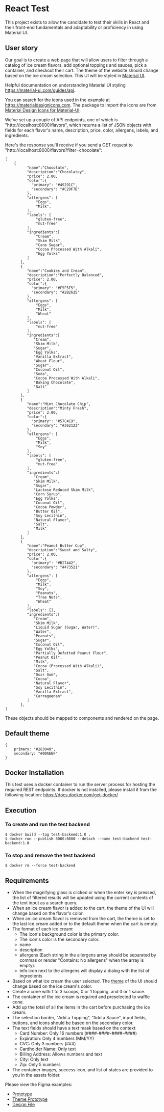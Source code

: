 # React Test
This project exists to allow the candidate to test their skills in React and their front-end fundamentals and adaptability or proficiency in using Material UI.

## User story
Our goal is to create a web page that will allow users to filter through a catalog of ice cream flavors, add optional toppings and sauces, pick a container, and checkout their cart. The theme of the website should change based on the ice cream selection.
This UI will be styled in [Material UI](https://material-ui.com/).

Helpful documentation on understanding Material UI styling https://material-ui.com/guides/api.

You can search for the icons used in the example at https://materialdesignicons.com. The package to import the icons are from [Material Design Icons for Material-UI](https://www.npmjs.com/package/mdi-material-ui).

We've set up a couple of API endpoints, one of which is "http://localhost:8000/flavors", which returns a list of JSON objects with fields for each flavor's name, description, price, color, allergens, labels, and ingredients.

Here's the response you'll receive if you send a GET request to "http://localhost:8000/flavors?filter=chocolate":
```
[
    {
          "name":"Chocolate",
          "description":"Chocolatey",
          "price": 2.00,
          "color":{
            "primary": "#49291C",
            "secondary": "#C29F7E"
          },
          "allergens": [
              "Eggs",
              "Milk",
          ],
          "labels": [
              "gluten-free",
              "nut-free"
          ],
          "ingredients":[
              "Cream",
              "Skim Milk",
              "Cane Sugar",
              "Cocoa Processed With Alkali",
              "Egg Yolks"
          ]
       },
       {
          "name":"Cookies and Cream",
          "description":"Perfectly Balanced",
          "price": 2.00,
          "color":{
            "primary": "#F5F5F5",
            "secondary": "#2B2625"
          },
          "allergens": [
              "Eggs",
              "Milk",
              "Wheat"
          ],
          "labels": [
              "nut-free"
          ],
          "ingredients":[
             "Cream",
             "Skim Milk",
             "Sugar",
             "Egg Yolks",
             "Vanilla Extract",
             "Wheat Flour",
             "Sugar",
             "Coconut Oil",
             "Soda",
             "Cocoa Processed With Alkali",
             "Baking Chocolate",
             "Salt"
          ]
       },
       {
          "name":"Mint Chocolate Chip",
          "description":"Minty Fresh",
          "price": 2.00,
          "color":{
            "primary": "#57C4C9",
            "secondary": "#362123"
          },
          "allergens": [
              "Eggs",
              "Milk",
              "Soy"
          ],
          "labels": [
              "gluten-free",
              "nut-free"
          ],
          "ingredients":[
             "Cream",
             "Skim Milk",
             "Sugar",
             "Lactose Reduced Skim Milk",
             "Corn Syrup",
             "Egg Yolks",
             "Coconut Oil",
             "Cocoa Powder",
             "Butter Oil",
             "Soy Lecithin",
             "Natural Flavor",
             "Salt",
             "Milk"
          ]
       },
       {
          "name":"Peanut Butter Cup",
          "description":"Sweet and Salty",
          "price": 2.00,
          "color":{
            "primary": "#B27442",
            "secondary": "#473521"
          },
          "allergens": [
              "Eggs",
              "Milk",
              "Soy",
              "Peanuts",
              "Tree Nuts",
              "Wheat"
          ],
          "labels": [],
          "ingredients":[
             "Cream",
             "Skim Milk",
             "Liquid Sugar (Sugar, Water)",
             "Water",
             "Peanuts",
             "Sugar",
             "Coconut Oil",
             "Egg Yolks",
             "Partially Defatted Peanut Flour",
             "Peanut Oil",
             "Milk",
             "Cocoa (Processed With Alkali)",
             "Salt",
             "Guar Gum",
             "Cocoa",
             "Natural Flavor",
             "Soy Lecithin",
             "Vanilla Extract",
             "Carrageenan"
          ]
       },
]
```
These objects should be mapped to components and rendered on the page.

## Default theme
```
{
    primary: "#283040",
    secondary: "#00AEEF"
}
```

## Docker Installation
This test uses a docker container to run the server process for hosting the required REST endpoints.
If docker is not installed, please install it from the following location:
https://docs.docker.com/get-docker/

## Execution
### To create and run the test backend
```
$ docker build --tag test-backend:1.0 .
$ docker run --publish 8000:8080 --detach --name test-backend test-backend:1.0
```

### To stop and remove the test backend
```
$ docker rm --force test-backend
```

## Requirements
- When the magnifying glass is clicked or when the enter key is pressed, the list of filtered results will be updated using the current contents of the text input as a search query.
- When an ice cream flavor is added to the cart, the theme of the UI will change based on the flavor's color.
- When an ice cream flavor is removed from the cart, the theme is set to the last ice cream added or to the default theme when the cart is empty.
- The format of each ice cream:
    - The icon's background color is the primary color.
    - The icon's color is the secondary color.
    - name
    - description
    - allergens (Each string in the allergens array should be separated by commas or render "Contains: No allergens" when the array is empty).
    - info icon next to the allergens will display a dialog with the list of ingredients.
- Based on what ice cream the user selected. The [theme](https://material-ui.com/customization/theming/) of the UI should change based on the ice cream's color.
- Create a cone with 1 to 3 scoops, 0 or 1 topping, and 0 or 1 sauce.
- The container of the ice cream is required and preselected to waffle cone.
- Add up the total of all the items in the cart before purchasing the ice cream.
- The selection border, "Add a Topping", "Add a Sauce", input fields, buttons, and icons should be based on the secondary color.
- The text fields should have a text mask based on the context:
    - Card Number: Only 16 numbers (####-####-####-####)
    - Expiration: Only 4 numbers (MM/YY)
    - CVC: Only 3 numbers (###)
    - Cardholder Name: Only text
    - Billing Address: Allows numbers and text
    - City: Only text
    - Zip: Only 5 numbers
- The container images, success icon, and list of states are provided to you in the assets folder.

Please view the Figma examples:
- [Prototype](https://www.figma.com/proto/oj78xhIb60T1nmoRLkW7gO/Test-02?node-id=2%3A483&viewport=1018%2C1531%2C0.5&scaling=scale-down)
- [Theme Prototype](https://www.figma.com/proto/oj78xhIb60T1nmoRLkW7gO/Test-02?node-id=8%3A603&viewport=395%2C-256%2C0.25&scaling=scale-down)
- [Design File](https://www.figma.com/file/oj78xhIb60T1nmoRLkW7gO/Test-02?node-id=0%3A1)
